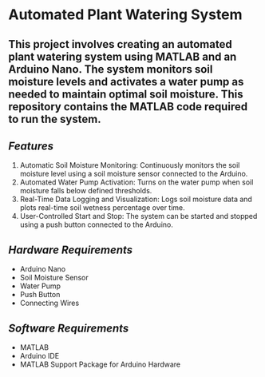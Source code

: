 # **Automated Plant Watering System**

## This project involves creating an automated plant watering system using MATLAB and an Arduino Nano. The system monitors soil moisture levels and activates a water pump as needed to maintain optimal soil moisture. This repository contains the MATLAB code required to run the system.

## *Features*

1. Automatic Soil Moisture Monitoring: Continuously monitors the soil moisture level using a soil moisture sensor connected to the Arduino.
2. Automated Water Pump Activation: Turns on the water pump when soil moisture falls below defined thresholds.
3. Real-Time Data Logging and Visualization: Logs soil moisture data and plots real-time soil wetness percentage over time.
4. User-Controlled Start and Stop: The system can be started and stopped using a push button connected to the Arduino.
   
## *Hardware Requirements*

- Arduino Nano
- Soil Moisture Sensor
- Water Pump
- Push Button
- Connecting Wires

## *Software Requirements*

- MATLAB
- Arduino IDE
- MATLAB Support Package for Arduino Hardware
